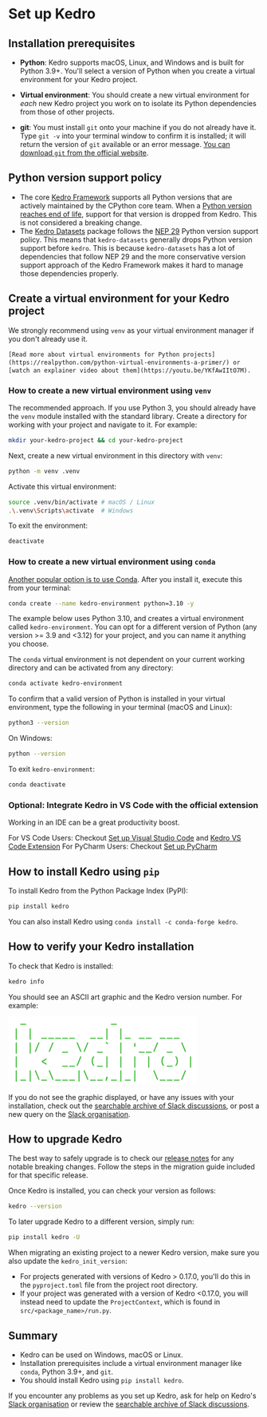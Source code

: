 # Set up Kedro

## Installation prerequisites
* **Python**: Kedro supports macOS, Linux, and Windows and is built for Python 3.9+. You'll select a version of Python when you create a virtual environment for your Kedro project.

* **Virtual environment**: You should create a new virtual environment for *each* new Kedro project you work on to isolate its Python dependencies from those of other projects.

* **git**: You must install `git` onto your machine if you do not already have it. Type `git -v` into your terminal window to confirm it is installed; it will return the version of `git` available or an error message. [You can download `git` from the official website](https://git-scm.com/).

## Python version support policy
* The core [Kedro Framework](https://github.com/kedro-org/kedro) supports all Python versions that are actively maintained by the CPython core team. When a [Python version reaches end of life](https://devguide.python.org/versions/#versions), support for that version is dropped from Kedro. This is not considered a breaking change.
* The [Kedro Datasets](https://github.com/kedro-org/kedro-plugins/tree/main/kedro-datasets) package follows the [NEP 29](https://numpy.org/neps/nep-0029-deprecation_policy.html) Python version support policy. This means that `kedro-datasets` generally drops Python version support before `kedro`. This is because `kedro-datasets` has a lot of dependencies that follow NEP 29 and the more conservative version support approach of the Kedro Framework makes it hard to manage those dependencies properly.

## Create a virtual environment for your Kedro project

We strongly recommend using `venv` as your virtual environment manager if you don't already use it.

``` {tip}
[Read more about virtual environments for Python projects](https://realpython.com/python-virtual-environments-a-primer/) or [watch an explainer video about them](https://youtu.be/YKfAwIItO7M).
```

### How to create a new virtual environment using `venv`

The recommended approach. If you use Python 3, you should already have the `venv` module installed with the standard library. Create a directory for working with your project and navigate to it. For example:

```bash
mkdir your-kedro-project && cd your-kedro-project
```

Next, create a new virtual environment in this directory with `venv`:

```bash
python -m venv .venv
```

Activate this virtual environment:

```bash
source .venv/bin/activate # macOS / Linux
.\.venv\Scripts\activate  # Windows
```

To exit the environment:

```bash
deactivate
```


### How to create a new virtual environment using `conda`

[Another popular option is to use Conda](https://docs.conda.io/projects/conda/en/latest/user-guide/install/). After you install it, execute this from your terminal:

```bash
conda create --name kedro-environment python=3.10 -y
```

The example below uses Python 3.10, and creates a virtual environment called `kedro-environment`. You can opt for a different version of Python (any version >= 3.9 and <3.12) for your project, and you can name it anything you choose.

The `conda` virtual environment is not dependent on your current working directory and can be activated from any directory:

```bash
conda activate kedro-environment
```

To confirm that a valid version of Python is installed in your virtual environment, type the following in your terminal (macOS and Linux):

```bash
python3 --version
```

On Windows:

```bash
python --version
```

To exit `kedro-environment`:

```bash
conda deactivate
```
### Optional: Integrate Kedro in VS Code with the official extension
Working in an IDE can be a great productivity boost.

For VS Code Users: Checkout [Set up Visual Studio Code](../visual_studio_code_extension/set_up_vscode.md) and [Kedro VS Code Extension](../visual_studio_code_extension/set_up_vscode.md#kedro-vs-code-extension)
For PyCharm Users: Checkout [Set up PyCharm](../development/set_up_pycharm.md)

## How to install Kedro using `pip`

To install Kedro from the Python Package Index (PyPI):

```bash
pip install kedro
```

You can also install Kedro using `conda install -c conda-forge kedro`.

## How to verify your Kedro installation

To check that Kedro is installed:

```bash
kedro info
```

You should see an ASCII art graphic and the Kedro version number. For example:

![](../meta/images/kedro_graphic.png)

If you do not see the graphic displayed, or have any issues with your installation, check out the [searchable archive of Slack discussions](https://linen-slack.kedro.org/), or post a new query on the [Slack organisation](https://slack.kedro.org).


## How to upgrade Kedro

The best way to safely upgrade is to check our [release notes](https://github.com/kedro-org/kedro/blob/main/RELEASE.md) for any notable breaking changes. Follow the steps in the migration guide included for that specific release.

Once Kedro is installed, you can check your version as follows:

```bash
kedro --version
```

To later upgrade Kedro to a different version, simply run:

```bash
pip install kedro -U
```

When migrating an existing project to a newer Kedro version, make sure you also update the `kedro_init_version`:

* For projects generated with versions of Kedro > 0.17.0, you'll do this in the `pyproject.toml` file from the project root directory.
* If your project was generated with a version of Kedro <0.17.0, you will instead need to update the `ProjectContext`, which is found in `src/<package_name>/run.py`.


## Summary

* Kedro can be used on Windows, macOS or Linux.
* Installation prerequisites include a virtual environment manager like `conda`, Python 3.9+, and `git`.
* You should install Kedro using `pip install kedro`.

If you encounter any problems as you set up Kedro, ask for help on Kedro's [Slack organisation](https://slack.kedro.org) or review the [searchable archive of Slack discussions](https://linen-slack.kedro.org/).
